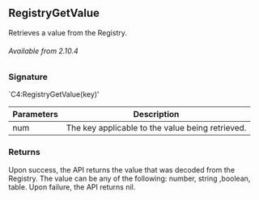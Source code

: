 ## RegistryGetValue

Retrieves a value from the Registry.

###### Available from 2.10.4



### Signature

\`C4:RegistryGetValue(key)'


|Parameters | Description|
| --- | --- |
| num | The key applicable to the value being retrieved. |



### Returns

Upon success, the API returns the value that was decoded from the Registry. The value can be any of the following: number, string ,boolean, table. Upon failure, the API returns nil.